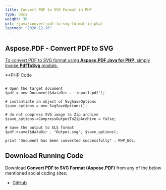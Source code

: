 ```yaml
---
title: Convert PDF to SVG Format in PHP
type: docs
weight: 30
url: /java/convert-pdf-to-svg-format-in-php/
lastmod: "2020-12-16"
---
```



## Aspose.PDF - Convert PDF to SVG
<ins>To convert PDF to SVG format using **Aspose.PDF Java for PHP**, simply invoke **PdfToSvg** module.

**PHP Code
```

# Open the target document
$pdf = new Document($dataDir . 'input1.pdf');

# instantiate an object of SvgSaveOptions
$save_options = new SvgSaveOptions();

# do not compress SVG image to Zip archive
$save_options->CompressOutputToZipArchive = false;

# Save the output to XLS format
$pdf->save($dataDir . "Output.svg", $save_options);

print "Document has been converted successfully" . PHP_EOL;

```


## Download Running Code
Download **Convert PDF to SVG Format (Aspose.PDF)** from any of the below mentioned social coding sites:

- [GitHub](https://github.com/aspose-pdf/Aspose.PDF-for-Java/blob/master/Plugins/Aspose_Pdf_Java_for_PHP/src/Aspose/Pdf/WorkingWithDocumentConversion/PdfToSvg.php)

